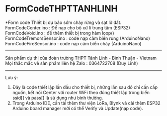# FormCodeTHPTTANHLINH
*Form code Thiết bị dự báo sớm cháy rừng và sạt lở đất.
FormCodeCenter.ino : Để nạp cho bộ xử lí trung tâm (ESP32)
FormCodeVoid.ino : để thêm thiết bị trong hàm loop() 
FormCodeTremorsSensor.ino : code nạp cảm biến rung (ArduinoNano)
FormCodeFireSensor.ino : code nạp cảm biến cháy (ArduinoNano)
**********************************************************************
Sản phẩm dự thi của đoàn trường THPT Tánh Linh - Bình Thuận - Vietnam
Mọi thắc mắc về sản phẩm liên hệ Zalo : 0364722708 (Duy Lĩnh)
**********************************************************************
Lưu ý: 
1. Đây là code thiết lập lần đầu cho thiết bị, những lần sau đó chỉ cần cấp nguồn, kết nối Center với router WiFi 
theo đúng thiết lập trong biến ssid[] và pass[] là sử dụng như bình thường.
2. Trong Arduino IDE, cần tải thêm thư viện LoRa, Blynk và cài thêm ESP32 Arduino board manager mới có thể Verify và Update(nạp code).
